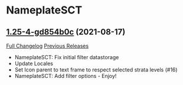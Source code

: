 # NameplateSCT

## [1.25-4-gd854b0c](https://github.com/Justw8/NameplateSCT/tree/d854b0c17ef1f54953bba4c93853dd12715b2b99) (2021-08-17)
[Full Changelog](https://github.com/Justw8/NameplateSCT/compare/1.25...d854b0c17ef1f54953bba4c93853dd12715b2b99) [Previous Releases](https://github.com/Justw8/NameplateSCT/releases)

- NameplateSCT: Fix initial filter datastorage  
- Update Locales  
- Set Icon parent to text frame to respect selected strata levels (#16)  
- NameplateSCT: Add filter options - Enjoy!  
